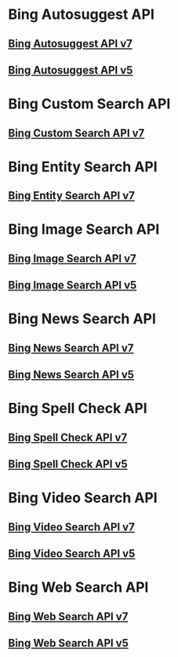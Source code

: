 # Bing Autosuggest API
## [Bing Autosuggest API v7](bing-autosuggest-api-v7-reference.md)
## [Bing Autosuggest API v5](bing-autosuggest-api-v5-reference.md)
# Bing Custom Search API
## [Bing Custom Search API v7](bing-custom-search-api-v7-reference.md)
# Bing Entity Search API
## [Bing Entity Search API v7](bing-entities-api-v7-reference.md)
# Bing Image Search API
## [Bing Image Search API v7](bing-images-api-v7-reference.md)
## [Bing Image Search API v5](bing-images-api-v5-reference.md)
# Bing News Search API
## [Bing News Search API v7](bing-news-api-v7-reference.md)
## [Bing News Search API v5](bing-news-api-v5-reference.md)
# Bing Spell Check API
## [Bing Spell Check API v7](bing-spell-check-api-v7-reference.md)
## [Bing Spell Check API v5](bing-spell-check-api-v5-reference.md)
# Bing Video Search API
## [Bing Video Search API v7](bing-video-api-v7-reference.md)
## [Bing Video Search API v5](bing-video-api-v5-reference.md)
# Bing Web Search API
## [Bing Web Search API v7](bing-web-api-v7-reference.md)
## [Bing Web Search API v5](bing-web-api-v5-reference.md)